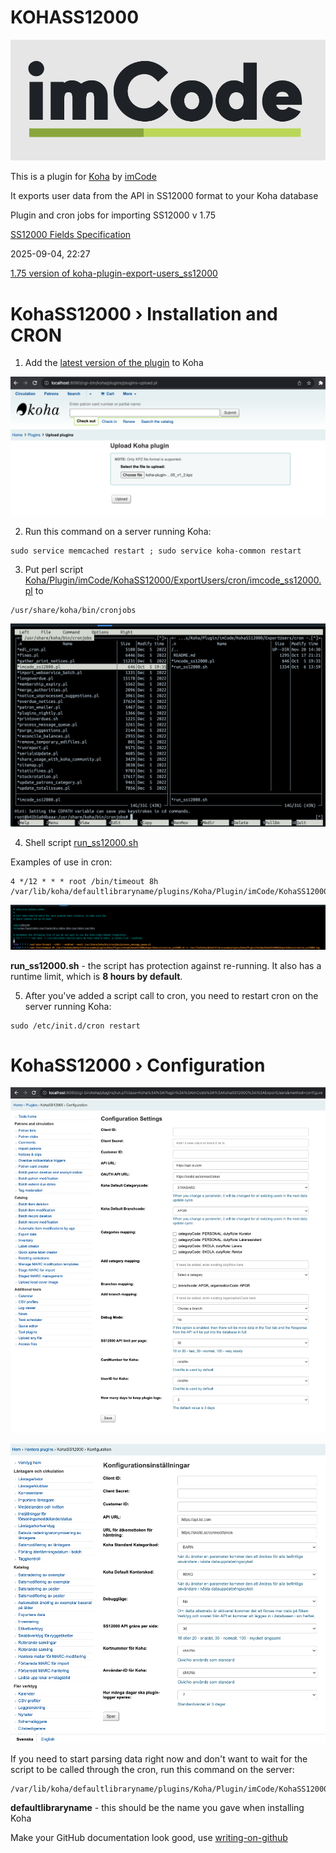 # KOHASS12000

![imCode](Doc/logo_imcode.png)

This is a plugin for [Koha](https://github.com/Koha-Community/Koha) by [imCode](https://imcode.com)

It exports user data from the API in SS12000 format to your Koha database

Plugin and cron jobs for importing SS12000 v 1.75

[SS12000 Fields Specification](Doc/SS12000_Fields_Specification.md)

2025-09-04, 22:27

[1.75 version of koha-plugin-export-users_ss12000](https://github.com/imCodePartnerAB/KOHASS12000/releases/tag/v1.75)



# KohaSS12000 › Installation and CRON

1. Add the [latest version of the plugin](https://github.com/imCodePartnerAB/KOHASS12000/releases) to Koha

![to_Koha](Doc/KohaSS12000Install_0.png)

2. Run this command on a server running Koha:
```
sudo service memcached restart ; sudo service koha-common restart
```
3. Put perl script [Koha/Plugin/imCode/KohaSS12000/ExportUsers/cron/imcode_ss12000.pl](Koha/Plugin/imCode/KohaSS12000/ExportUsers/cron/imcode_ss12000.pl) to 
```
/usr/share/koha/bin/cronjobs
```
![imcode_ss12000.pl](Doc/KohaSS12000Install_1.png)

4. Shell script [run_ss12000.sh](Koha/Plugin/imCode/KohaSS12000/ExportUsers/cron/run_ss12000.sh)

Examples of use in cron:
```
4 */12 * * * root /bin/timeout 8h /var/lib/koha/defaultlibraryname/plugins/Koha/Plugin/imCode/KohaSS12000/ExportUsers/cron/run_ss12000.sh 
```
![imcode_ss12000.pl](Doc/KohaSS12000Install_2.png)

**run_ss12000.sh** - the script has protection against re-running. It also has a runtime limit, which is **8 hours by default**.

5. After you've added a script call to cron, you need to restart cron on the server running Koha:
```
sudo /etc/init.d/cron restart
```

# KohaSS12000 › Configuration
![Configuration](Doc/KohaSS12000Configuration.png)

![Configuration](Doc/KohaSS12000Configuration_sv.png)

If you need to start parsing data right now and don't want to wait for the script to be called through the cron, run this command on the server:
```
/var/lib/koha/defaultlibraryname/plugins/Koha/Plugin/imCode/KohaSS12000/ExportUsers/cron/run_ss12000.sh 
```

**defaultlibraryname** - this should be the name you gave when installing Koha


Make your GitHub documentation look good, use [writing-on-github](https://docs.github.com/en/get-started/writing-on-github/getting-started-with-writing-and-formatting-on-github/basic-writing-and-formatting-syntax)
